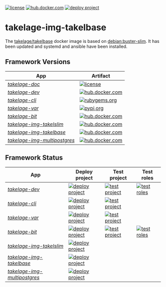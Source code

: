 [![license](https://img.shields.io/github/license/geospin-takelage/takelage-img-takelbase?color=blueviolet)](https://github.com/geospin-takelage/takelage-img-takelbase/blob/main/LICENSE)
[![hub.docker.com](https://img.shields.io/docker/v/takelage/takelbase/latest?label=hub.docker.com&color=blue)](https://hub.docker.com/r/takelage/takelbase)
[![deploy project](https://img.shields.io/github/workflow/status/geospin-takelage/takelage-img-takelbase/Build%20and%20deploy%20takelbase?label=deploy%20project)](https://github.com/geospin-takelage/takelage-img-takelbase/actions/workflows/build_deploy_takelbase_nightly.yml)

# takelage-img-takelbase

The 
[takelage/takelbase](https://hub.docker.com/repository/docker/takelage/takelbase)
docker image is based on 
[debian:buster-slim](https://hub.docker.com/_/debian).
It has been updated and systemd and ansible have been installed.

## Framework Versions

| App | Artifact |
| --- | -------- |
| *[takelage-doc](https://github.com/geospin-takelage/takelage-doc)* | [![license](https://img.shields.io/github/license/geospin-takelage/takelage-doc?color=blueviolet)](https://github.com/geospin-takelage/takelage-doc/blob/main/LICENSE) |
| *[takelage-dev](https://github.com/geospin-takelage/takelage-dev)* | [![hub.docker.com](https://img.shields.io/docker/v/takelage/takelage/latest?label=hub.docker.com&sort=semver&color=blue)](https://hub.docker.com/r/takelage/takelage) |
| *[takelage-cli](https://github.com/geospin-takelage/takelage-cli)* | [![rubygems.org](https://img.shields.io/gem/v/takelage?label=rubygems.org&color=blue)](https://rubygems.org/gems/takelage) |
| *[takelage-var](https://github.com/geospin-takelage/takelage-var)* | [![pypi,org](https://img.shields.io/pypi/v/takeltest?label=pypi.org&color=blue)](https://pypi.org/project/takeltest/) |
| *[takelage-bit](https://github.com/geospin-takelage/takelage-bit)* | [![hub.docker.com](https://img.shields.io/docker/v/takelage/bitboard/latest?label=hub.docker.com&sort=semver&color=blue)](https://hub.docker.com/r/takelage/bitboard) | 
| *[takelage-img-takelslim](https://github.com/geospin-takelage/takelage-img-takelslim)* | [![hub.docker.com](https://img.shields.io/docker/v/takelage/takelslim/latest?label=hub.docker.com&color=blue)](https://hub.docker.com/r/takelage/takelslim) | 
| *[takelage-img-takelbase](https://github.com/geospin-takelage/takelage-img-takelbase)* | [![hub.docker.com](https://img.shields.io/docker/v/takelage/takelbase/latest?label=hub.docker.com&color=blue)](https://hub.docker.com/r/takelage/takelbase) | 
| *[takelage-img-multipostgres](https://github.com/geospin-takelage/takelage-img-multipostgres)* | [![hub.docker.com](https://img.shields.io/docker/v/takelage/multipostgres/latest?label=hub.docker.com&color=blue)](https://hub.docker.com/r/takelage/multipostgres) | 

## Framework Status

| App | Deploy project | Test project | Test roles |
| --- | -------------- | ------------ | ---------- |
| *[takelage-dev](https://github.com/geospin-takelage/takelage-dev)* | [![deploy project](https://img.shields.io/github/workflow/status/geospin-takelage/takelage-dev/Build,%20test%20and%20deploy%20project?label=deploy%20project)](https://github.com/geospin-takelage/takelage-dev/actions/workflows/build_test_deploy_project_on_push.yml) | [![test project](https://img.shields.io/github/workflow/status/geospin-takelage/takelage-dev/Build%20and%20test%20project?label=test%20project)](https://github.com/geospin-takelage/takelage-dev/actions/workflows/build_test_project_nightly.yml) | [![test roles](https://img.shields.io/github/workflow/status/geospin-takelage/takelage-dev/Test%20roles?label=test%20roles)](https://github.com/geospin-takelage/takelage-dev/actions/workflows/build_test_roles_nightly.yml) |
| *[takelage-cli](https://github.com/geospin-takelage/takelage-cli)* | [![deploy project](https://img.shields.io/github/workflow/status/geospin-takelage/takelage-cli/Build,%20test%20and%20deploy%20project?label=deploy%20project)](https://github.com/geospin-takelage/takelage-cli/actions/workflows/build_test_deploy_project_on_push.yml) | [![test project](https://img.shields.io/github/workflow/status/geospin-takelage/takelage-cli/Test%20project?label=test%20project)](https://github.com/geospin-takelage/takelage-cli/actions/workflows/test_project_nightly.yml) |
| *[takelage-var](https://github.com/geospin-takelage/takelage-var)* | [![deploy project](https://img.shields.io/github/workflow/status/geospin-takelage/takelage-var/Build,%20test%20and%20deploy%20project?label=deploy%20project)](https://github.com/geospin-takelage/takelage-var/actions/workflows/build_test_deploy_project_on_push.yml) | [![test project](https://img.shields.io/github/workflow/status/geospin-takelage/takelage-var/Build%20and%20test%20project?label=test%20project)](https://github.com/geospin-takelage/takelage-var/actions/workflows/build_test_project_nightly.yml) |
| *[takelage-bit](https://github.com/geospin-takelage/takelage-bit)* | [![deploy project](https://img.shields.io/github/workflow/status/geospin-takelage/takelage-bit/Build,%20test%20and%20deploy%20project?label=deploy%20project)](https://github.com/geospin-takelage/takelage-bit/actions/workflows/build_test_deploy_project_on_push.yml) | [![test project](https://img.shields.io/github/workflow/status/geospin-takelage/takelage-bit/Build%20and%20test%20project?label=test%20project)](https://github.com/geospin-takelage/takelage-bit/actions/workflows/build_test_project_nightly.yml) | [![test roles](https://img.shields.io/github/workflow/status/geospin-takelage/takelage-bit/Test%20roles?label=test%20roles)](https://github.com/geospin-takelage/takelage-bit/actions/workflows/build_test_roles_nightly.yml) |
| *[takelage-img-takelslim](https://github.com/geospin-takelage/takelage-img-takelslim)* | [![deploy project](https://img.shields.io/github/workflow/status/geospin-takelage/takelage-img-takelslim/Build%20and%20deploy%20takelslim?label=deploy%20project)](https://github.com/geospin-takelage/takelage-img-takelslim/actions/workflows/build_deploy_takelslim_nightly.yml) |
| *[takelage-img-takelbase](https://github.com/geospin-takelage/takelage-img-takelbase)* | [![deploy project](https://img.shields.io/github/workflow/status/geospin-takelage/takelage-img-takelbase/Build%20and%20deploy%20takelbase?label=deploy%20project)](https://github.com/geospin-takelage/takelage-img-takelbase/actions/workflows/build_deploy_takelbase_nightly.yml) |
| *[takelage-img-multipostgres](https://github.com/geospin-takelage/takelage-img-multipostgres)* | [![deploy project](https://img.shields.io/github/workflow/status/geospin-takelage/takelage-img-multipostgres/Build%20and%20deploy%20multipostgres?label=deploy%20project)](https://github.com/geospin-takelage/takelage-img-multipostgres/actions/workflows/build_deploy_multipostgres_nightly.yml) |
